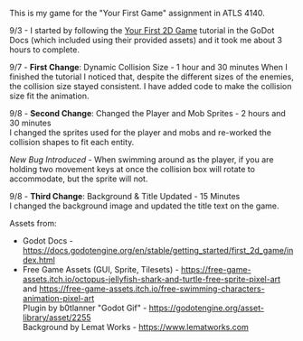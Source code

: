 This is my game for the "Your First Game" assignment in ATLS 4140.

9/3 - I started by following the [Your First 2D Game](https://docs.godotengine.org/en/stable/getting_started/first_2d_game/index.html) tutorial in the GoDot Docs (which included using their provided assets) and it took me about 3 hours to complete.

9/7 - **First Change**: Dynamic Collision Size - 1 hour and 30 minutes
When I finished the tutorial I noticed that, despite the different sizes of the enemies, the collision size stayed consistent. I have added code to make the collision size fit the animation. 

9/8 - **Second Change**: Changed the Player and Mob Sprites - 2 hours and 30 minutes  
I changed the sprites used for the player and mobs and re-worked the collision shapes to fit each entity.

*New Bug Introduced* - When swimming around as the player, if you are holding two movement keys at once the collision box will rotate to accommodate, but the sprite will not.

9/8 - **Third Change**: Background & Title Updated - 15 Minutes   
I changed the background image and updated the title text on the game.

Assets from:  

- Godot Docs - https://docs.godotengine.org/en/stable/getting_started/first_2d_game/index.html  
- Free Game Assets (GUI, Sprite, Tilesets) - https://free-game-assets.itch.io/octopus-jellyfish-shark-and-turtle-free-sprite-pixel-art and https://free-game-assets.itch.io/free-swimming-characters-animation-pixel-art  
Plugin by b0tlanner "Godot Gif" - https://godotengine.org/asset-library/asset/2255  
Background by Lemat Works - https://www.lematworks.com  